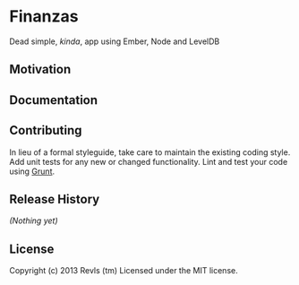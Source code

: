 # Finanzas

Dead simple, _kinda_, app using Ember, Node and LevelDB


## Motivation

## Documentation


## Contributing
In lieu of a formal styleguide, take care to maintain the existing coding style. Add unit tests for any new or changed functionality. Lint and test your code using [Grunt](http://gruntjs.com/).

## Release History
_(Nothing yet)_

## License
Copyright (c) 2013 Revls (tm)
Licensed under the MIT license.
